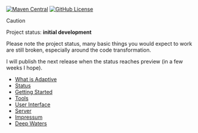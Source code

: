 [![Maven Central](https://img.shields.io/maven-central/v/`fun`.adaptive/adaptive-core)](https://mvnrepository.com/artifact/`fun`.adaptive/adaptive-core)
[![GitHub License](https://img.shields.io/badge/license-Apache%20License%202.0-blue.svg?style=flat)](http://www.apache.org/licenses/LICENSE-2.0)

> [!CAUTION]
>
> Project status: **initial development**
>
> Please note the project status, many basic things you would expect to work are still
> broken, especially around the code transformation.
>
> I will publish the next release when the status reaches preview (in a few weeks I hope).
>

* [What is Adaptive](./doc/what-is-adaptive.md)
* [Status](./doc/status.md)
* [Getting Started](./doc/getting-started.md)
* [Tools](./doc/tools.md)
* [User Interface](./doc/ui/README.md)
* [Server](./doc/server/README.md)
* [Impressum](./doc/impressum.md)
* [Deep Waters](./doc/internals)